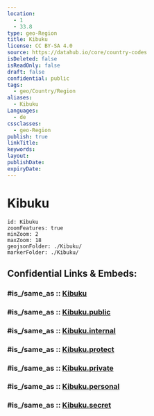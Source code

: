 ```yaml
---
location:
  - 1
  - 33.8
type: geo-Region
title: Kibuku
license: CC BY-SA 4.0
source: https://datahub.io/core/country-codes
isDeleted: false
isReadOnly: false
draft: false
confidential: public
tags:
  - geo/Country/Region
aliases:
  - Kibuku
Languages:
  - de
cssclasses:
  - geo-Region
publish: true
linkTitle:
keywords:
layout:
publishDate:
expiryDate:
---
```


# Kibuku

```leaflet
id: Kibuku
zoomFeatures: true 
minZoom: 2 
maxZoom: 18
geojsonFolder: ./Kibuku/
markerFolder: ./Kibuku/
```


## Confidential Links & Embeds: 

### #is_/same_as :: [Kibuku](/_Standards/Earth/Continent/Africa/Africa~Central/Uganda/regions~Uganda/Uganda~East/Kibuku.md) 

### #is_/same_as :: [Kibuku.public](/_public/Earth/Continent/Africa/Africa~Central/Uganda/regions~Uganda/Uganda~East/Kibuku.public.md) 

### #is_/same_as :: [Kibuku.internal](/_internal/Earth/Continent/Africa/Africa~Central/Uganda/regions~Uganda/Uganda~East/Kibuku.internal.md) 

### #is_/same_as :: [Kibuku.protect](/_protect/Earth/Continent/Africa/Africa~Central/Uganda/regions~Uganda/Uganda~East/Kibuku.protect.md) 

### #is_/same_as :: [Kibuku.private](/_private/Earth/Continent/Africa/Africa~Central/Uganda/regions~Uganda/Uganda~East/Kibuku.private.md) 

### #is_/same_as :: [Kibuku.personal](/_personal/Earth/Continent/Africa/Africa~Central/Uganda/regions~Uganda/Uganda~East/Kibuku.personal.md) 

### #is_/same_as :: [Kibuku.secret](/_secret/Earth/Continent/Africa/Africa~Central/Uganda/regions~Uganda/Uganda~East/Kibuku.secret.md)

